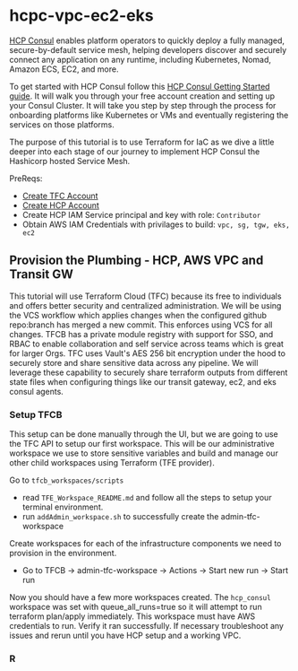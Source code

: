 # hcpc-vpc-ec2-eks
[HCP Consul](https://cloud.hashicorp.com/products/consul) enables platform operators to quickly deploy a fully managed, secure-by-default service mesh, helping developers discover and securely connect any application on any runtime, including Kubernetes, Nomad, Amazon ECS, EC2, and more.

To get started with HCP Consul follow this [HCP Consul Getting Started guide](https://learn.hashicorp.com/tutorials/cloud/get-started-consul#prerequisites).  It will walk you through your free account creation and setting up your Consul Cluster.  It will take you step by step through the process for onboarding platforms like Kubernetes or VMs and eventually registering the services on those platforms.

The purpose of this tutorial is to use Terraform for IaC as we dive a little deeper into each stage of our journey to implement HCP Consul the Hashicorp hosted Service Mesh.

PreReqs:
* [Create TFC Account](https://app.terraform.io/signup)
* [Create HCP Account](https://portal.cloud.hashicorp.com/?utm_source=learn)
* Create HCP IAM Service principal and key with role: `Contributor`
* Obtain AWS IAM Credentials with privilages to build: `vpc, sg, tgw, eks, ec2`

## Provision the Plumbing - HCP, AWS VPC and Transit GW
This tutorial will use Terraform Cloud (TFC) because its free to individuals and offers better security and centralized administration.  We will be using the VCS workflow which applies changes when the configured github repo:branch has merged a new commit.  This enforces using VCS for all changes.  TFCB has a private module registry with support for SSO, and RBAC to enable collaboration and self service across teams which is great for larger Orgs.  TFC uses Vault's AES 256 bit encryption under the hood to securely store and share sensitive data across any pipeline.  We will leverage these capability to securely share terraform outputs from different state files when configuring things like our transit gateway, ec2, and eks consul agents.

### Setup TFCB
This setup can be done manually through the UI, but we are going to use the TFC API to setup our first workspace.  This will be our administrative workspace we use to store sensitive variables and build and manage our other child workspaces using Terraform (TFE provider).

Go to `tfcb_workspaces/scripts`
* read `TFE_Workspace_README.md` and follow all the steps to setup your terminal environment.
* run `addAdmin_workspace.sh` to successfully create the admin-tfc-workspace

Create workspaces for each of the infrastructure components we need to provision in the environment.
* Go to TFCB -> admin-tfc-workspace -> Actions -> Start new run -> Start run

Now you should have a few more workspaces created.  The `hcp_consul` workspace was set with queue_all_runs=true so it will attempt to run terraform plan/apply immediately.  This workspace must have AWS credentials to run.  Verify it ran successfully.  If necessary troubleshoot any issues and rerun until you have HCP setup and a working VPC.

### R